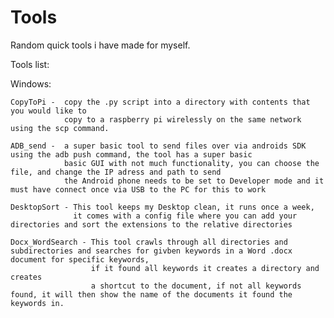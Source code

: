 
# Tools

Random quick tools i have made for myself.

Tools list:

Windows:
                
    CopyToPi -  copy the .py script into a directory with contents that you would like to
                copy to a raspberry pi wirelessly on the same network using the scp command.

    ADB_send -  a super basic tool to send files over via androids SDK using the adb push command, the tool has a super basic
                basic GUI with not much functionality, you can choose the file, and change the IP adress and path to send
                the Android phone needs to be set to Developer mode and it must have connect once via USB to the PC for this to work

    DesktopSort - This tool keeps my Desktop clean, it runs once a week, 
                  it comes with a config file where you can add your directories and sort the extensions to the relative directories
                  
    Docx_WordSearch - This tool crawls through all directories and subdirectories and searches for givben keywords in a Word .docx document for specific keywords, 
                      if it found all keywords it creates a directory and creates
                      a shortcut to the document, if not all keywords found, it will then show the name of the documents it found the keywords in.

